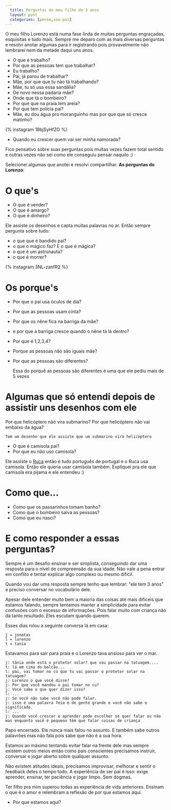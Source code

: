 ```yaml
---
  title: Perguntas do meu filho de 3 anos
  layout: post
  categories: [pense,sou-pai]
---
```


O meu filho Lorenzo está numa fase linda de muitas perguntas engraçadas, esquisitas e tudo mais.  Sempre me deparo com as mais diversas perguntas e resolvi anotar algumas para ir registrando pois provavelmente não lembrarei nem da metade daqui uns anos.

- O que é trabalho?
- Por que as pessoas tem que trabalhar?
- Eu trabalho?
- Pai, já parou de trabalhar?
- Mãe, por que que tu não tá trabalhando?
- Mãe, tu só usa essa sandália?
- De novo nessa padaria mãe?
- Onde que tá o bombeiro?
- Por que que na praia tem areia?
- Por que tem polícia pai?
- Mãe, eu dou água pro moranguinho mas por que que só cresce matinho?

{% instagram 18bjSyHfZO %}

- Quando eu crescer quem vai ser minha namorada?

Fico pensativo sobre suas perguntas pois muitas vezes fazem total sentido e outras vezes não sei como ele conseguiu pensar naquilo :)

Selecionei algumas que anotei e resolvi compartilhar. **As perguntas do Lorenzo**:

# O que's

- O que é vender?
- O que é amargo?
- O que é dinheiro?

Ele assiste os desenhos e capta muitas palavras no ar. Então sempre pergunta sobre tudo:

- o que que é bandido pai?
- o que o mágico faz? E o que é mágica?
- o que é um astronauta?
- o que é morrer?

{% instagram 3NL-zanfR2 %}

# Os porque's

- Por que o pai usa óculos de dia?
- Por que as pessoas usam cinta?

-  Por que os nêne fica na barriga da mãe?
 -  e por que a barriga cresce quando o nêne tá lá dentro?

-  Por que é 1,2,3,4?

- Porque as pessoas não são iguais mãe?

- Por que as pessoas são diferentes?

    Essa do porquê as pessoas são diferentes é uma que ele pediu mais de 5 vezes

# Algumas que só entendi depois de assistir uns desenhos com ele

Por que helicóptero não vira submarino?
Por que helicóptero não vai embaixo da água?

    Tem um desenho que ele assiste que um submarino vira helicóptero

- O que é camisola pai?
- Por que eu não uso camisola?

Ele assiste o [Ruca](https://www.google.com.br/search?q=ruca+youtube) então é tudo português de portugal e o Ruca usa camisola. Então ele queria usar camisola também. Expliquei pra ele que camisola era pijama e ele entendeu :)

# Como que...

- Como que os passarinhos tomam banho?
- Como que o bombeiro salva as pessoas?
- Como que eu nasci?

# E como responder a essas perguntas?

Sempre é um desafio ensinar e ser simplista, conseguindo dar uma resposta para o nível de compreensão da sua idade. Não vale a pena entrar em conflito e tentar explicar algo complexo ou mesmo difícil.

Quando vou dar uma resposta sempre tenho que lembrar: "ele tem 3 anos" e preciso conversar no vocabulário dele.

Apesar dele entender muito bem a maioria das coisas até mais difíceis que estamos falando, sempre tentamos manter a simplicidade para evitar confusões com o excesso de informações. Pois falar muito com criança não dá tanto resultado. Eles escutam quando querem.

Esses dias rolou a seguinte conversa lá em casa:

    j = jonatas
    l = lorenzo
    t = tania

Estavamos para sair para praia e o Lorenzo tava ansioso para ver o mar.

    j: tânia onde está o protetor solar? que vou passar na tatuagem....
    t: lá em cima do balcão...
    l: pai, vai tomar no cú que tu vai passar o protetor solar na tatuagem?
    j: Lorenzo o que você disse?
    j: Por que você mandou o pai tomar no cu?
    j: Você sabe o que quer dizer isso?
    l: ...
    j: Se você não sabe você não pode falar.
    j: isso é uma palavra feia e de gente grande e você não sabe o significado.
    l: ...
    j: Quando você crescer e aprender pode escolher se quer falar ou não mas enquanto você é pequeno têm que falar coisas de criança

Papo encerrado. Ele nunca mais falou no assunto. E também sabe outros palavrões mas não fala pois sabe que não é a sua hora.

Estamos ao máximo tentando evitar falar na frente dele mas sempre existem outros meios então como pais conscientes precisamos instruir, conversar e jogar aberto sobre qualquer assunto.

Não existem atitudes ideais, precisamos improvisar, melhorar e sentir o feedback deles o tempo todo. A experiência de ser pai é isso: exige aprender, ensinar, ter paciência e jogar limpo. Sem dogmas.

Ter filho pra mim superou todas as experiência de vida anteriores. Ensinam o que é o amor e relembram a reflexão de por que estamos aqui.

- Por que estamos aqui?
